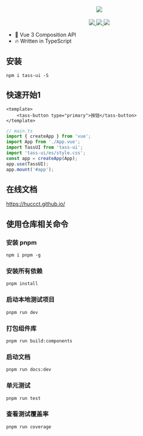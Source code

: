 <!--
 * @Description: Stay hungry，Stay foolish
 * @Author: Huccct
 * @Date: 2023-02-06 13:30:25
 * @LastEditors: YuShu Xiao
 * @LastEditTime: 2023-02-08 22:37:45
-->
<h1 align="center">
    <img src="http://121.36.100.147:9000/test/logo-horizontal.png">
</h1>
<p align="center">
    <a href="#">
        <img src="https://img.shields.io/github/package-json/v/huccct/tass-ui">
    </a>
    <a href="#">
        <img src="https://img.shields.io/github/stars/huccct/tass-ui">
    </a>
    <a href="#">
        <img src="https://img.shields.io/github/license/huccct/tass-ui">
    </a>
</p>

* 💪 Vue 3 Composition API
* 🔥 Written in TypeScript


## 安装
```
npm i tass-ui -S
```

## 快速开始1

```vue
<template>
    <tass-button type="primary">按钮</tass-button>
</template>
```
```ts
// main.ts
import { createApp } from 'vue';
import App from './App.vue';
import TassUI from 'tass-ui';
import 'tass-ui/es/style.css';
const app = createApp(App);
app.use(TassUI);
app.mount('#app');
```
## 在线文档
https://huccct.github.io/
## 使用仓库相关命令

### 安装 pnpm
```
npm i pnpm -g
```
### 安装所有依赖
```
pnpm install
```
### 启动本地测试项目
```
pnpm run dev
```
### 打包组件库
```
pnpm run build:components
```
### 启动文档
```
pnpm run docs:dev
```
### 单元测试
```
pnpm run test
```
### 查看测试覆盖率
```
pnpm run coverage
```
